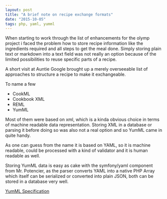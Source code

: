 ```yaml
---
layout: post
title: "A brief note on recipe exchange formats"
date: "2015-10-05"
tags: php, yaml, yumml
---
```

When starting to work through the list of enhancements for the olymp project i faced the problem how to store recipe information like the ingredients required and all steps to get the meal done. Simply storing plain text or markdown into a text field was not really an option because of the limited possibilities to reuse specific parts of a recipe.

A short visit at Auntie Google brought up a merely overseeable list of approaches to structure a recipe to make it exchangeable.

To name a few

* CookML
* Cookbook XML
* REML
* YumML

Most of them were based on xml, which is a kinda obvious choice in terms of machine readable data representation. Storing XML in a database or parsing it before doing so was also not a real option and so YumML came in quite handy.

As one can guess from the name it is based on YAML, so it is machine readable, could be processed with a kind of validator and it is human readable as well.

Storing YumML data is easy as cake with the symfony/yaml component from Mr. Potencier, as the parser converts YAML into a native PHP Array which itself can be serialized or converted into plain JSON, both can be stored in a database very well.

[YumML Specification][3a4d42a7]

  [3a4d42a7]: https://github.com/vikingcode/vikingcode.github.io/blob/master/yumml.md "YumML Specification"
